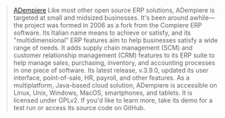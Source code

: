 > [ADempiere](http://www.adempiere.net)
  Like most other open source ERP solutions, ADempiere is targeted at small and midsized businesses. It's been around awhile—the project was formed in 2006 as a fork from the Compiere ERP software.
  Its Italian name means to achieve or satisfy, and its "multidimensional" ERP features aim to help businesses satisfy a wide range of needs. It adds supply chain management (SCM) and customer relationship management (CRM) features to its ERP suite to help manage sales, purchasing, inventory, and accounting processes in one piece of software. Its latest release, v.3.9.0, updated its user interface, point-of-sale, HR, payroll, and other features.
  As a multiplatform, Java-based cloud solution, ADempiere is accessible on Linux, Unix, Windows, MacOS, smartphones, and tablets. It is licensed under GPLv2. If you'd like to learn more, take its demo for a test run or access its source code on GitHub.
